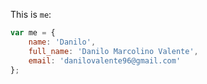 This is `me`:

```javascript
var me = {
    name: 'Danilo',
    full_name: 'Danilo Marcolino Valente',
    email: 'danilovalente96@gmail.com'
};
```